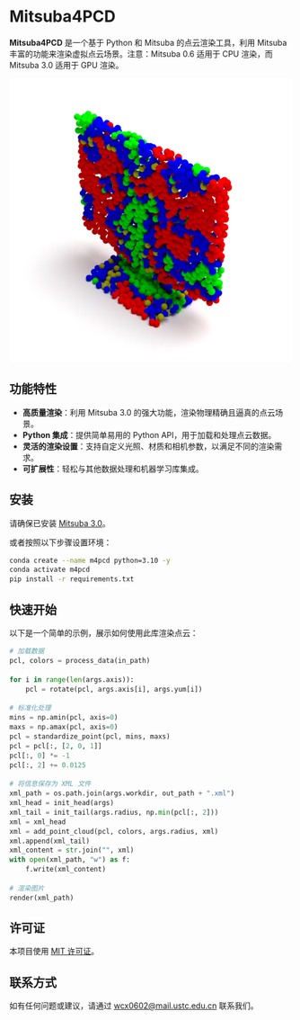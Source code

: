 # Mitsuba4PCD

**Mitsuba4PCD** 是一个基于 Python 和 Mitsuba 的点云渲染工具，利用 Mitsuba 丰富的功能来渲染虚拟点云场景。注意：Mitsuba 0.6 适用于 CPU 渲染，而 Mitsuba 3.0 适用于 GPU 渲染。

[![观看视频](doc/test.png)](doc/test.mp4)

## 功能特性

- **高质量渲染**：利用 Mitsuba 3.0 的强大功能，渲染物理精确且逼真的点云场景。
- **Python 集成**：提供简单易用的 Python API，用于加载和处理点云数据。
- **灵活的渲染设置**：支持自定义光照、材质和相机参数，以满足不同的渲染需求。
- **可扩展性**：轻松与其他数据处理和机器学习库集成。

## 安装

请确保已安装 [Mitsuba 3.0](https://www.mitsuba-renderer.org/)。

或者按照以下步骤设置环境：

```bash
conda create --name m4pcd python=3.10 -y
conda activate m4pcd
pip install -r requirements.txt
```

## 快速开始

以下是一个简单的示例，展示如何使用此库渲染点云：

```python
# 加载数据
pcl, colors = process_data(in_path)

for i in range(len(args.axis)):
    pcl = rotate(pcl, args.axis[i], args.yum[i])

# 标准化处理
mins = np.amin(pcl, axis=0)
maxs = np.amax(pcl, axis=0)
pcl = standardize_point(pcl, mins, maxs)
pcl = pcl[:, [2, 0, 1]]
pcl[:, 0] *= -1
pcl[:, 2] += 0.0125

# 将信息保存为 XML 文件
xml_path = os.path.join(args.workdir, out_path + ".xml") 
xml_head = init_head(args)
xml_tail = init_tail(args.radius, np.min(pcl[:, 2]))
xml = xml_head
xml = add_point_cloud(pcl, colors, args.radius, xml)
xml.append(xml_tail)
xml_content = str.join("", xml)
with open(xml_path, "w") as f:
    f.write(xml_content)

# 渲染图片
render(xml_path)
```

## 许可证

本项目使用 [MIT 许可证](LICENSE)。

## 联系方式

如有任何问题或建议，请通过 [wcx0602@mail.ustc.edu.cn](mailto:wcx0602@mail.ustc.edu.cn) 联系我们。
